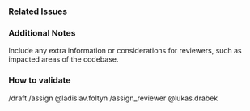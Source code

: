 ### Related Issues
<!--
/**
 * This section of the code requires the developer to attach links to the issues
 * that are included in the merge request. This helps in tracking the changes
 * and understanding the context of the modifications made.
 * Please include the link in the format #<ID_ISSUE>.
 */
-->


### Additional Notes
Include any extra information or considerations for reviewers, such as impacted areas of the codebase.

### How to validate
<!--
/**
 * This section should describe how to validate the changes made in the merge request.
 * The developer should provide clear steps or instructions to ensure the changes work as intended.
 */
-->


/draft 
/assign @ladislav.foltyn
/assign_reviewer @lukas.drabek 